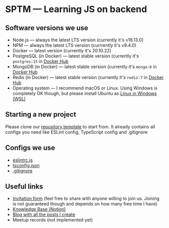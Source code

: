 # SPTM — Learning JS on backend

## Software versions we use

- Node.js — always the latest LTS version (currently it's v18.13.0)
- NPM — always the latest LTS version (currrently it's v9.4.0)
- Docker — latest version (currently it's 20.10.22)
- PostgreSQL (in Docker) — latest stable version (currently it's `postgres:15` in [Docker Hub](https://hub.docker.com/_/postgres) 
- MongoDB (in Docker) — latest stable version (currently it's `mongo:6` in [Docker Hub](https://hub.docker.com/_/mongo/tags?page=1&name=6)
- Redis (in Docker) — latest stable version (currently it's `redis:7` in [Docker Hub](https://hub.docker.com/_/redis/tags?page=1&name=7)
- Operating system — I recommend macOS or Linux. Using Windows is completely OK though, but please install Ubuntu as [Linux in Windows (WSL)](https://learn.microsoft.com/en-us/windows/wsl/install)

## Starting a new project

Please clone our [repository template](https://github.com/sptmlearningjs/repo-template) to start from. It already contains all configs you need like ESLint config, TypeScript config and .gitignore

## Configs we use

- [eslintrc.js](https://gist.github.com/sptmru/26846d0ddf38810babcecb9044bcff01)
- [tsconfig.json](https://gist.github.com/sptmru/3ed2cab2fcdaaca07fd995e1a6cff425)
- [.gitignore](https://gist.github.com/sptmru/8dbddecc45739c30c3c5c7c3fe2de252)

## Useful links

- [Invitation form](https://docs.google.com/forms/d/e/1FAIpQLSdvS3xFFiPOJuU3GEfQ1gQibpYLarMXca1vaKQA9AnLE-LTVg/viewform) (feel free to share with anyone willing to join us. Joining is not guaranteed though and depends on how many free time I have)
- [Knowledge Base (Notion)](https://www.notion.so/6674e956e02543838a64cbfa7b5babc7?v=266a0650ea6e4b13b7abee6e670c9763)
- [Blog with all the posts I create](https://sptm.dev/blog)
- Meetup records (not implemented yet)
